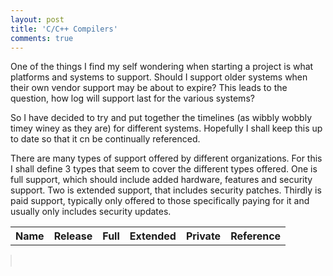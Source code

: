 ```yaml
---
layout: post
title: 'C/C++ Compilers'
comments: true
---
```


One of the things I find my self wondering when starting a project is what platforms and systems to support. Should I support older systems when their own vendor support may be about to expire? This leads to the question, how log will support last for the various systems?

So I have decided to try and put together the timelines (as wibbly wobbly timey winey as they are) for different systems. Hopefully I shall keep this up to date so that it cn be continually referenced.

There are many types of support offered by different organizations. For this I shall define 3 types that seem to cover the different types offered. One is full support, which should include added hardware, features and security support. Two is extended support, that includes security patches. Thirdly is paid support, typically only offered to those specifically paying for it and usually only includes security updates.

<table id="tableTimelines">
  <tr>
    <th>Name</th>
    <th>Release</th>
    <th>Full</th>
    <th>Extended</th>
    <th>Private</th>
    <th>Reference</th>
  </tr>
</table>

<canvas id="canvasTimelines" width="100" height="100" 
  style="border: 1px solid #e8e8e8;"></canvas>

<script>
$(document).ready(function() {
  var barHeight = 50;
  var c=document.getElementById("canvasTimelines");
  
  var width = window.innerWidth;
  var height = window.innerHeight - barHeight;

  //c.width = width * window.devicePixelRatio;
  //c.height = height * window.devicePixelRatio;
  
  //c.style.width  = width + 'px';
  //c.style.height = height + 'px';


  
  var jqxhr = $.getJSON( "/assets/support_timelines.json", function( data ) {
    
    var rowHeight = 20;
    var rowSpace = 20;
    var height = 0;
    var minDate = Date.now();
    var maxDate = Date.now();
    
    
    
    for(var i = 0; i < data.length; i++)
    {
      /*
      release":"2007-03-15",
      "mainstream_support":"2013-01-08",
      "extended_support":"2017-03-31",
      "private_support":"2020-11-30",
      */
      
      
      if(data[i].type == "OS")
      {
        for(var j = 0; j < data[i].data.length; j++)
        {
          height += rowHeight;
          
          var date;
          
          if(data[i].data[j].release)
          {
            date = Date.parse(data[i].data[j].release);
          
            if(date < minDate)
              minDate = date;
            if(date > maxDate)
              maxDate = date;
          }
          
          if(data[i].data[j].mainstream_support)
          {
            date = Date.parse(data[i].data[j].mainstream_support);
          
            if(date < minDate)
              minDate = date;
            if(date > maxDate)
              maxDate = date;
          }
          
          if(data[i].data[j].extended_support)
          {
            date = Date.parse(data[i].data[j].extended_support);
          
            if(date < minDate)
              minDate = date;
            if(date > maxDate)
              maxDate = date;
          }
          
          if(data[i].data[j].private_support)
          {
            date = Date.parse(data[i].data[j].private_support);
          
            if(date < minDate)
              minDate = date;
            if(date > maxDate)
              maxDate = date;
          }
        }
      }
      else if(data[i].type == "Browser")
      {
      
      }
    }
    
    
    
    width = window.innerWidth *3 / 4;
    height = height + rowHeight*2;
    
    var dateWidth = width / (maxDate - minDate);

    c.width = width/* * window.devicePixelRatio*/;
    c.height = height/* * window.devicePixelRatio*/;
  
    c.style.width  = width + 'px';
    c.style.height = height + 'px';
    
    var ctx = c.getContext("2d");
    
    ctx.font="12px Verdana";
    ctx.lineWidth = 1;
    ctx.strokeStyle = "#b0b0b0";
    
    //create table
    var table = document.getElementById("tableTimelines");
    
    //Draw dates
    var maxDateYear = new Date(maxDate);
    var minDateYear = new Date(minDate);
    var numYears = maxDateYear.getFullYear() - minDateYear.getFullYear() + 2;
    var startYear = new Date(minDate);
    startYear.setFullYear(minDateYear.getFullYear() - 1);
    startYear.setMonth(0);
    startYear.setDate(0);
    for(var i = 0; i < numYears; i++)
    {
      var x = (startYear.getTime() - minDate)*dateWidth;
      
      
      ctx.beginPath();
      ctx.moveTo(x,0);
      ctx.lineTo(x,height);
      ctx.stroke();
      
      ctx.fillText(startYear.getFullYear()+1, x, rowHeight-3);
      
      startYear.setFullYear(startYear.getFullYear() + 1);
    }
    
    
    
    
    var pos = 0;
    var lineWidth = 4;
    var tableRow = 1;
    
    ctx.font="14px Verdana";
    ctx.lineWidth = lineWidth;
    
    
    for(var i = 0; i < data.length; i++)
    {
    
      if(data[i].type == "OS")
      {
        for(var j = 0; j < data[i].data.length; j++)
        {

          var date;
          var left;
          var mid;
          
          pos += rowHeight;
          

          
          
          if(data[i].data[j].release)
          {
            date = Date.parse(data[i].data[j].release);
            
            var row = table.insertRow(tableRow);
            var cell1 = row.insertCell(0);
            var cell2 = row.insertCell(1);
            var cell3 = row.insertCell(2);
            var cell4 = row.insertCell(3);
            var cell5 = row.insertCell(4);
            var cell6 = row.insertCell(5);
            
            tableRow++;
            
            cell1.innerHTML = data[i].data[j].name;
            cell2.innerHTML = data[i].data[j].release;
            cell6.innerHTML = "<a href='" + data[i].data[j].ref + "'>" + data[i].data[j].ref + "</a>"
          
            left = (date - minDate) * dateWidth;
            
          
            ctx.strokeStyle = "red";
            ctx.fillStyle = "rgba(255,0,0,0.67)";
            
          
            if(data[i].data[j].mainstream_support)
            {
              date = Date.parse(data[i].data[j].mainstream_support);
              var w = (date - minDate) * dateWidth - left;
              
              ctx.fillRect(left+lineWidth/2,pos+lineWidth/2,w-lineWidth,rowHeight-lineWidth);
              ctx.strokeRect(left+lineWidth/2,pos+lineWidth/2,w-lineWidth,rowHeight-lineWidth);
              
              mid = left + w;
              
              cell3.innerHTML = data[i].data[j].mainstream_support;

            }
          
            if(data[i].data[j].extended_support)
            {
              ctx.fillStyle = "rgba(255,0,0,0.33)";
              
              date = Date.parse(data[i].data[j].extended_support);
              var w = (date - minDate) * dateWidth - mid;
              
              ctx.fillRect(mid+lineWidth/2,pos+lineWidth/2,w-lineWidth,rowHeight-lineWidth);
              ctx.strokeRect(mid+lineWidth/2,pos+lineWidth/2,w-lineWidth,rowHeight-lineWidth);
              
              mid = mid + w;
              
              cell4.innerHTML = data[i].data[j].extended_support;
            }
          
            if(data[i].data[j].private_support)
            {
              ctx.fillStyle = "rgba(255,0,0,0.0)";
              
              date = Date.parse(data[i].data[j].private_support);
              var w = (date - minDate) * dateWidth - mid;
              
              ctx.fillRect(mid+lineWidth/2,pos+lineWidth/2,w-lineWidth,rowHeight-lineWidth);
              ctx.strokeRect(mid+lineWidth/2,pos+lineWidth/2,w-lineWidth,rowHeight-lineWidth);
              
              mid = mid + w;
              
              cell5.innerHTML = data[i].data[j].private_support;
          
            }
            
            ctx.fillStyle = "black";
            ctx.fillText(data[i].data[j].name, left + lineWidth, pos-lineWidth+rowHeight);
          
            
          }
        }
      }
      else if(data[i].type == "Browser")
      {
      
      }
    
    }
    
    var x = (Date.now() - minDate)* dateWidth;
    
    ctx.lineWidth = 2;
    ctx.beginPath();
    ctx.moveTo(x,0);
    ctx.lineTo(x,height);
    ctx.stroke();
    
  })
  
  

});
  
</script>


